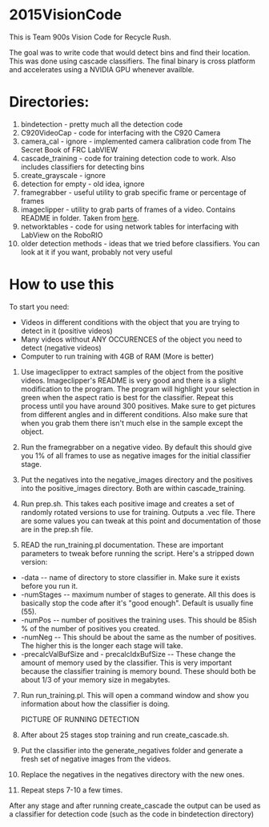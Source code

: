 # 2015VisionCode #

This is Team 900s Vision Code for Recycle Rush.

The goal was to write code that would detect bins and find their location. This was done using cascade classifiers.
The final binary is cross platform and accelerates using a NVIDIA GPU whenever availble.

# Directories: #
1. bindetection - pretty much all the detection code
2. C920VideoCap - code for interfacing with the C920 Camera
3. camera_cal - ignore - implemented camera calibration code from The Secret Book of FRC LabVIEW
4. cascade_training - code for training detection code to work. Also includes classifiers for detecting bins
5. create_grayscale - ignore
6. detection for empty - old idea, ignore
7. framegrabber - useful utility to grab specific frame or percentage of frames
8. imageclipper - utility to grab parts of frames of a video. Contains README in folder. Taken from [here](https://github.com/JoakimSoderberg/imageclipper).
9. networktables - code for using network tables for interfacing with LabView on the RoboRIO
1. older detection methods - ideas that we tried before classifiers. You can look at it if you want, probably not very useful

# How to use this #

To start you need:
+ Videos in different conditions with the object that you are trying to detect in it (positive videos)
+ Many videos without ANY OCCURENCES of the object you need to detect (negative videos)
+ Computer to run training with 4GB of RAM (More is better)

1. Use imageclipper to extract samples of the object from the positive videos. Imageclipper's README is very good and there is a slight modification to the program. The program will highlight your selection in green when the aspect ratio is best for the classifier. Repeat this process until you have around 300 positives. Make sure to get pictures from different angles and in different conditions. Also make sure that when you grab them there isn't much else in the sample except the object.

2. Run the framegrabber on a negative video. By default this should give you 1% of all frames to use as negative images for the initial classifier stage.

3. Put the negatives into the negative_images directory and the positives into the positive_images directory. Both are within cascade_training.

4. Run prep.sh. This takes each positive image and creates a set of randomly rotated versions to use for training. Outputs a .vec file. There are some values you can tweak at this point and documentation of those are in the prep.sh file.

6. READ the run_training.pl documentation. These are important parameters to tweak before running the script. Here's a stripped down version:
  + \-data \-\- name of directory to store classifier in. Make sure it exists before you run it.
  + \-numStages \-\- maximum number of stages to generate. All this does is basically stop the code after it's "good enough". Default is usually fine (55).
  + \-numPos \-\- number of positives the training uses. This should be 85ish % of the number of positives you created.
  + \-numNeg \-\- This should be about the same as the number of positives. The higher this is the longer each stage will take.
  + \-precalcValBufSize and \- precalcIdxBufSize \-\- These change the amount of memory used by the classifier. This is very important because the classifier training is memory bound. These should both be about 1/3 of your memory size in megabytes.

7. Run run_training.pl. This will open a command window and show you information about how the classifier is doing.

	PICTURE OF RUNNING DETECTION

8. After about 25 stages stop training and run create_cascade.sh.

7. Put the classifier into the generate_negatives folder and generate a fresh set of negative images from the videos.

9. Replace the negatives in the negatives directory with the new ones.

1. Repeat steps 7\-10 a few times.

After any stage and after running create_cascade the output can be used as a classifier for detection code (such as the code in bindetection directory)